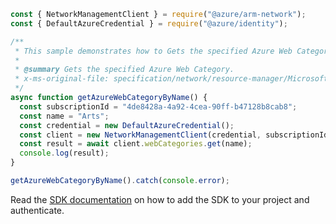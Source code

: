 ```javascript
const { NetworkManagementClient } = require("@azure/arm-network");
const { DefaultAzureCredential } = require("@azure/identity");

/**
 * This sample demonstrates how to Gets the specified Azure Web Category.
 *
 * @summary Gets the specified Azure Web Category.
 * x-ms-original-file: specification/network/resource-manager/Microsoft.Network/stable/2021-08-01/examples/AzureWebCategoryGet.json
 */
async function getAzureWebCategoryByName() {
  const subscriptionId = "4de8428a-4a92-4cea-90ff-b47128b8cab8";
  const name = "Arts";
  const credential = new DefaultAzureCredential();
  const client = new NetworkManagementClient(credential, subscriptionId);
  const result = await client.webCategories.get(name);
  console.log(result);
}

getAzureWebCategoryByName().catch(console.error);
```

Read the [SDK documentation](https://github.com/Azure/azure-sdk-for-js/blob/%40azure%2Farm-network_28.0.0/sdk/network/arm-network/README.md) on how to add the SDK to your project and authenticate.
